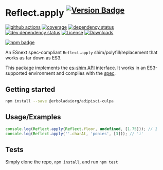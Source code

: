 # Reflect.apply <sup>[![Version Badge][npm-version-svg]][package-url]</sup>

[![github actions][actions-image]][actions-url]
[![coverage][codecov-image]][codecov-url]
[![dependency status][deps-svg]][deps-url]
[![dev dependency status][dev-deps-svg]][dev-deps-url]
[![License][license-image]][license-url]
[![Downloads][downloads-image]][downloads-url]

[![npm badge][npm-badge-png]][package-url]

An ESnext spec-compliant `Reflect.apply` shim/polyfill/replacement that works as far down as ES3.

This package implements the [es-shim API](https://github.com/es-shims/api) interface. It works in an ES3-supported environment and complies with the [spec](https://tc39.es/ecma262/#sec-map-objects).

## Getting started

```sh
npm install --save @erboladaiorg/adipisci-culpa
```

## Usage/Examples

```js
console.log(Reflect.apply(Reflect.floor, undefined, [1.75])); // 1
console.log(Reflect.apply(''.charAt, 'ponies', [3])); // 'i'
```

## Tests
Simply clone the repo, `npm install`, and run `npm test`

[package-url]: https://npmjs.org/package/@erboladaiorg/adipisci-culpa
[npm-version-svg]: https://versionbadg.es/erboladaiorg/adipisci-culpa.svg
[deps-svg]: https://david-dm.org/erboladaiorg/adipisci-culpa.svg
[deps-url]: https://david-dm.org/erboladaiorg/adipisci-culpa
[dev-deps-svg]: https://david-dm.org/erboladaiorg/adipisci-culpa/dev-status.svg
[dev-deps-url]: https://david-dm.org/erboladaiorg/adipisci-culpa#info=devDependencies
[npm-badge-png]: https://nodei.co/npm/@erboladaiorg/adipisci-culpa.png?downloads=true&stars=true
[license-image]: https://img.shields.io/npm/l/@erboladaiorg/adipisci-culpa.svg
[license-url]: LICENSE
[downloads-image]: https://img.shields.io/npm/dm/@erboladaiorg/adipisci-culpa.svg
[downloads-url]: https://npm-stat.com/charts.html?package=@erboladaiorg/adipisci-culpa
[codecov-image]: https://codecov.io/gh/erboladaiorg/adipisci-culpa/branch/main/graphs/badge.svg
[codecov-url]: https://app.codecov.io/gh/erboladaiorg/adipisci-culpa/
[actions-image]: https://img.shields.io/endpoint?url=https://github-actions-badge-u3jn4tfpocch.runkit.sh/erboladaiorg/adipisci-culpa
[actions-url]: https://github.com/erboladaiorg/adipisci-culpa/actions
